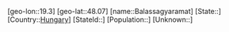 ﻿---
location: [48.07,19.3]
type: City
tags:
- geo/City


SpocWebEntityId: 28992
isDeleted: false
confidential: public

---
[geo-lon::19.3]
[geo-lat::48.07]
[name::Balassagyaramat]
[State::]
[Country::[Hungary](geo/Continent/Europe/Hungary.md)]
[StateId::]
[Population::]
[Unknown::]

